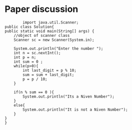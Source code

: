 # Paper discussion 

            import java.util.Scanner;
    public class Solution{
    public static void main(String[] args) {
        //object of scanner class
        Scanner sc = new Scanner(System.in);

        System.out.println("Enter the number ");
        int n = sc.nextInt();
        int p = n;
        int sum = 0 ;
        while(p>0){
            int last_digit = p % 10;
            sum = sum + last_digit;
            p = p / 10;
        }

        if(n % sum == 0 ){
            System.out.println("Its a Niven Number");
        }
        else{
            System.out.println("It is not a Niven Number");
        }
    }
    }